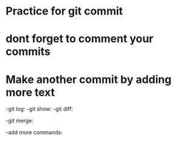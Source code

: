 # Practice for git commit

# dont forget to comment your commits

# Make another commit by adding more text

-git log:
-git show:
-git diff:

-git merge:

-add more commands:

